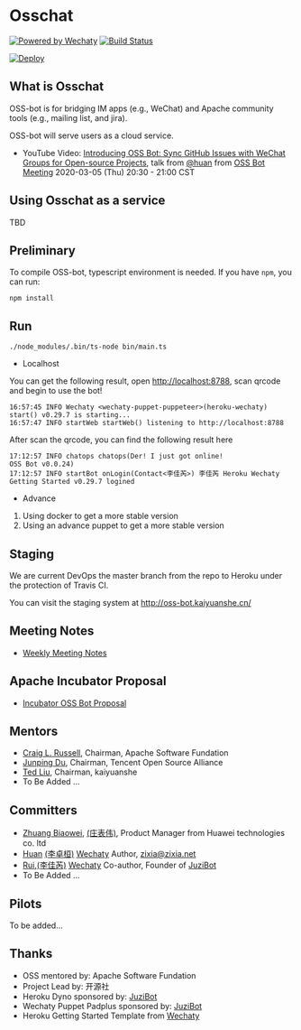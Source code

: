 # Osschat

[![Powered by Wechaty](https://img.shields.io/badge/Powered%20By-Wechaty-brightgreen.svg)](https://github.com/wechaty/wechaty)
[![Build Status](https://travis-ci.com/kaiyuanshe/OSS-bot.svg?branch=master)](https://travis-ci.com/kaiyuanshe/OSS-bot)

[![Deploy](https://www.herokucdn.com/deploy/button.svg)](https://heroku.com/deploy)

## What is Osschat

OSS-bot is for bridging IM apps (e.g., WeChat) and Apache community tools (e.g., mailing list, and jira).

OSS-bot will serve users as a cloud service.

- YouTube Video: [Introducing OSS Bot: Sync GitHub Issues with WeChat Groups for Open-source Projects](https://youtu.be/HNksCmm_pvY), talk from [@huan](https://github.com/huan) from [OSS Bot Meeting](https://shimo.im/docs/wGHydDxvWGjWKgDK) 2020-03-05 (Thu) 20:30 - 21:00 CST

## Using Osschat as a service

TBD

## Preliminary

To compile OSS-bot, typescript environment is needed. If you have `npm`, you can run:

```shell
npm install
```

## Run

```shell
./node_modules/.bin/ts-node bin/main.ts
```

- Localhost

You can get the following result, open <http://localhost:8788>, scan qrcode and begin to use the bot!

```shell
16:57:45 INFO Wechaty <wechaty-puppet-puppeteer>(heroku-wechaty) start() v0.29.7 is starting...
16:57:47 INFO startWeb startWeb() listening to http://localhost:8788
```

After scan the qrcode, you can find the following result here

```shell
17:12:57 INFO chatops chatops(Der! I just got online!
OSS Bot v0.0.24)
17:12:57 INFO startBot onLogin(Contact<李佳芮>) 李佳芮 Heroku Wechaty Getting Started v0.29.7 logined
```

- Advance

1. Using docker to get a more stable version
2. Using an advance puppet to get a more stable version

## Staging

We are current DevOps the master branch from the repo to Heroku under the protection of Travis CI.

You can visit the staging system at <http://oss-bot.kaiyuanshe.cn/>

## Meeting Notes

- [Weekly Meeting Notes](https://shimo.im/docs/wGHydDxvWGjWKgDK)

## Apache Incubator Proposal

- [Incubator OSS Bot Proposal](https://cwiki.apache.org/confluence/display/INCUBATOR/OSSBotProposal)

## Mentors

- [Craig L. Russell](https://github.com/clr-apache), Chairman, Apache Software Fundation
- [Junping Du](https://github.com/JunpingDu), Chairman, Tencent Open Source Alliance
- [Ted Liu](https://github.com/tedliu1), Chairman, kaiyuanshe
- To Be Added ...

## Committers

- [Zhuang Biaowei](https://github.com/zhuangbiaowei), [(庄表伟)](http://www.zhuangbiaowei.com/blog/), Product Manager from Huawei technologies co. ltd
- [Huan](https://github.com/huan) [(李卓桓)](http://linkedin.com/in/zixia) [Wechaty](https://github.com/wechaty/wechaty) Author, <zixia@zixia.net>
- [Rui](https://github.com/lijiarui),[(李佳芮)](https://lijiarui.github.io) [Wechaty](https://github.com/wechaty/wechaty) Co-author, Founder of [JuziBot](https://www.botorange.com/)
- To Be Added ...

## Pilots

To be added...

## Thanks

- OSS mentored by: Apache Software Fundation
- Project Lead by: 开源社
- Heroku Dyno sponsored by: [JuziBot](https://www.juzi.bot)
- Wechaty Puppet Padplus sponsored by: [JuziBot](https://www.juzi.bot)
- Heroku Getting Started Template from [Wechaty](https://github.com/wechaty/)
